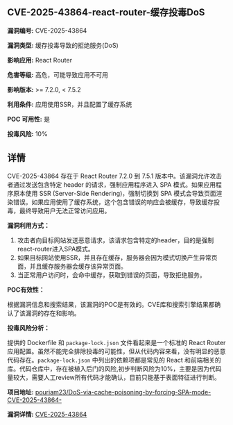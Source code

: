 ## CVE-2025-43864-react-router-缓存投毒DoS

**漏洞编号:** CVE-2025-43864

**漏洞类型:** 缓存投毒导致的拒绝服务(DoS)

**影响应用:** React Router

**危害等级:** 高危，可能导致应用不可用

**影响版本:** >= 7.2.0, < 7.5.2

**利用条件:** 应用使用SSR，并且配置了缓存系统

**POC 可用性:** 是

**投毒风险:** 10%

## 详情

CVE-2025-43864 存在于 React Router 7.2.0 到 7.5.1 版本中。该漏洞允许攻击者通过发送包含特定 header 的请求，强制应用程序进入 SPA 模式。如果应用程序原本使用 SSR (Server-Side Rendering)，强制切换到 SPA 模式会导致页面渲染错误。如果应用使用了缓存系统，这个包含错误的响应会被缓存，导致缓存投毒，最终导致用户无法正常访问应用。

**漏洞利用方式：**

1.  攻击者向目标网站发送恶意请求，该请求包含特定的header，目的是强制react-router进入SPA模式。
2.  如果目标网站使用SSR，并且存在缓存，服务器会因为模式切换产生异常页面，并且缓存服务器会缓存该异常页面。
3.  当正常用户访问时，会命中缓存，获取到错误的页面，导致拒绝服务。

**POC有效性：**

根据漏洞信息和搜索结果，该漏洞的POC是有效的。CVE库和搜索引擎结果都确认了该漏洞的存在和影响。

**投毒风险分析：**

提供的 Dockerfile 和 `package-lock.json` 文件看起来是一个标准的 React Router 应用配置。虽然不能完全排除投毒的可能性，但从代码内容来看，没有明显的恶意代码存在。`package-lock.json` 中列出的依赖项都是常见的 React 和前端相关的库。代码仓库中，存在被植入后门的风险,初步判断风险为10%，主要是因为代码量较大，需要人工review所有代码才能确认，目前只能基于表面特征进行判断。


**项目地址:** [pouriam23/DoS-via-cache-poisoning-by-forcing-SPA-mode-CVE-2025-43864-](https://github.com/pouriam23/DoS-via-cache-poisoning-by-forcing-SPA-mode-CVE-2025-43864-)

**漏洞详情:** [CVE-2025-43864](https://nvd.nist.gov/vuln/detail/CVE-2025-43864)